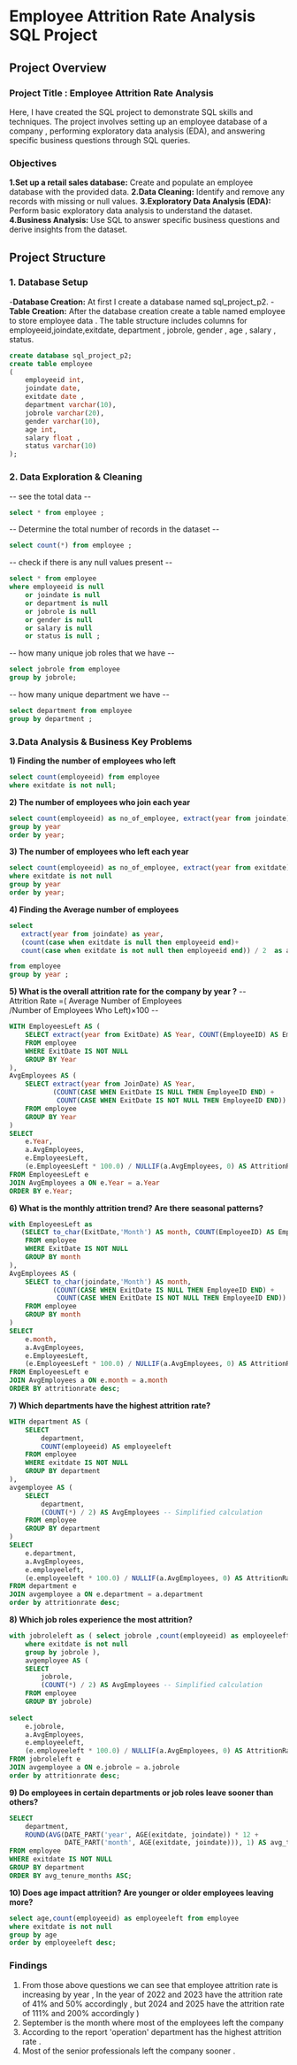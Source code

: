 # Employee Attrition Rate Analysis SQL Project
## Project Overview
### Project Title : Employee Attrition Rate Analysis
Here, I have created the SQL project to demonstrate SQL skills and techniques. The project involves setting up an employee database of a company , performing exploratory data analysis (EDA), and answering specific business questions through SQL queries.

### Objectives
**1.Set up a retail sales database:** Create and populate an employee database with the provided data.
**2.Data Cleaning:** Identify and remove any records with missing or null values.
**3.Exploratory Data Analysis (EDA):** Perform basic exploratory data analysis to understand the dataset.
**4.Business Analysis:** Use SQL to answer specific business questions and derive insights from the dataset.

## Project Structure
### 1. Database Setup 
-**Database Creation:** At first I create a database named sql_project_p2.
-**Table Creation:** After the database creation create a table named employee to store employee data . The table structure includes columns for employeeid,joindate,exitdate, department , jobrole, gender , age , salary , status. 

```sql
create database sql_project_p2;
create table employee
(
    employeeid int,
    joindate date,
    exitdate date ,
    department varchar(10),
    jobrole varchar(20),
    gender varchar(10),
    age int,
    salary float ,
    status varchar(10)
);
```

### 2. Data Exploration & Cleaning 
-- see the total data --
```sql
select * from employee ;
```
-- Determine the total number of records in the dataset --
```sql
select count(*) from employee ;
```
-- check if there is any null values present --
```sql
select * from employee
where employeeid is null 
    or joindate is null
	or department is null
	or jobrole is null
	or gender is null
	or salary is null
	or status is null ;
```
-- how many unique job roles that we have -- 
```sql
select jobrole from employee
group by jobrole;
```
-- how many unique department we have --
```sql
select department from employee
group by department ;
```

### 3.Data Analysis & Business Key Problems

**1) Finding the number of employees who left**
```sql
select count(employeeid) from employee 
where exitdate is not null;
```

**2) The number of employees who join each year**
```sql
select count(employeeid) as no_of_employee, extract(year from joindate) as year from employee
group by year
order by year;
```

**3) The number of employees who left each year**
```sql
select count(employeeid) as no_of_employee, extract(year from exitdate) as year from employee
where exitdate is not null
group by year
order by year;
```

**4) Finding the Average number of employees**
```sql
select 
   extract(year from joindate) as year,
   (count(case when exitdate is null then employeeid end)+
   count(case when exitdate is not null then employeeid end)) / 2  as avgEmployees

from employee
group by year ;
```

**5) What is the overall attrition rate for the company by year ?**
-- Attrition Rate =( Average Number of Employees /Number of Employees Who Left)×100 --
```sql
WITH EmployeesLeft AS (
    SELECT extract(year from ExitDate) AS Year, COUNT(EmployeeID) AS EmployeesLeft
    FROM employee
    WHERE ExitDate IS NOT NULL
    GROUP BY Year
),
AvgEmployees AS (
    SELECT extract(year from JoinDate) AS Year,
           (COUNT(CASE WHEN ExitDate IS NULL THEN EmployeeID END) + 
            COUNT(CASE WHEN ExitDate IS NOT NULL THEN EmployeeID END)) / 2 AS AvgEmployees
    FROM employee
    GROUP BY Year
)
SELECT 
    e.Year,
    a.AvgEmployees,
	e.EmployeesLeft,
    (e.EmployeesLeft * 100.0) / NULLIF(a.AvgEmployees, 0) AS AttritionRate
FROM EmployeesLeft e
JOIN AvgEmployees a ON e.Year = a.Year
ORDER BY e.Year;
```

**6) What is the monthly attrition trend? Are there seasonal patterns?** 
```sql
with EmployeesLeft as 
   (SELECT to_char(ExitDate,'Month') AS month, COUNT(EmployeeID) AS EmployeesLeft
    FROM employee
    WHERE ExitDate IS NOT NULL
    GROUP BY month
),
AvgEmployees AS (
    SELECT to_char(joindate,'Month') AS month,
           (COUNT(CASE WHEN ExitDate IS NULL THEN EmployeeID END) + 
            COUNT(CASE WHEN ExitDate IS NOT NULL THEN EmployeeID END)) / 2 AS AvgEmployees
    FROM employee
    GROUP BY month
)
SELECT 
    e.month,
    a.AvgEmployees,
	e.EmployeesLeft,
    (e.EmployeesLeft * 100.0) / NULLIF(a.AvgEmployees, 0) AS AttritionRate
FROM EmployeesLeft e
JOIN AvgEmployees a ON e.month = a.month
ORDER BY attritionrate desc;
```

**7) Which departments have the highest attrition rate?**
```sql
WITH department AS (
    SELECT 
        department, 
        COUNT(employeeid) AS employeeleft
    FROM employee
    WHERE exitdate IS NOT NULL
    GROUP BY department
),
avgemployee AS (
    SELECT 
        department, 
        (COUNT(*) / 2) AS AvgEmployees -- Simplified calculation
    FROM employee
    GROUP BY department
)
SELECT 
    e.department, 
    a.AvgEmployees, 
    e.employeeleft,
    (e.employeeleft * 100.0) / NULLIF(a.AvgEmployees, 0) AS AttritionRate
FROM department e
JOIN avgemployee a ON e.department = a.department
order by attritionrate desc;
```

**8) Which job roles experience the most attrition?**
```sql
with jobroleleft as ( select jobrole ,count(employeeid) as employeeleft  from employee
	where exitdate is not null 
	group by jobrole ),
    avgemployee AS (
    SELECT 
        jobrole, 
        (COUNT(*) / 2) AS AvgEmployees -- Simplified calculation
    FROM employee
    GROUP BY jobrole)
	
select 
    e.jobrole, 
    a.AvgEmployees, 
    e.employeeleft,
    (e.employeeleft * 100.0) / NULLIF(a.AvgEmployees, 0) AS AttritionRate
FROM jobroleleft e
JOIN avgemployee a ON e.jobrole = a.jobrole
order by attritionrate desc;
```

**9) Do employees in certain departments or job roles leave sooner than others?**
```sql
SELECT 
    department, 
    ROUND(AVG(DATE_PART('year', AGE(exitdate, joindate)) * 12 + 
              DATE_PART('month', AGE(exitdate, joindate))), 1) AS avg_tenure_months
FROM employee
WHERE exitdate IS NOT NULL 
GROUP BY department
ORDER BY avg_tenure_months ASC;

```

**10) Does age impact attrition? Are younger or older employees leaving more?**
```sql
select age,count(employeeid) as employeeleft from employee
where exitdate is not null
group by age
order by employeeleft desc;
```

### Findings 
1) From those above questions we can see that employee attrition rate is increasing by year , In the year of 2022 and 2023 have the attrition rate of 41% and 50% accordingly , but 2024 and 2025 have the attrition rate of 111% and 200% accordingly )
2) September is the month where most of the employees left the company
3) According to the report 'operation' department has the highest attrition rate .
4) Most of the senior professionals left the company sooner . 

















